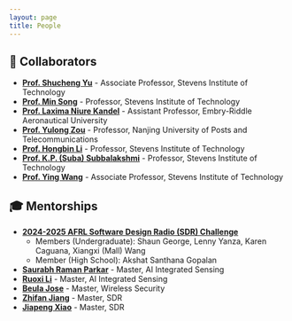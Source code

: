 ```yaml
---
layout: page
title: People
---
```


## 🤝 Collaborators
- **[Prof. Shucheng Yu](https://www.stevens.edu/profile/syu19)** - Associate Professor, Stevens Institute of Technology
- **[Prof. Min Song](https://www.stevens.edu/profile/msong6)** - Professor, Stevens Institute of Technology
- **[Prof. Laxima Niure Kandel](https://www.stevens.edu/profile/syu19)** - Assistant Professor, Embry-Riddle Aeronautical University
- **[Prof. Yulong Zou](https://scholar.google.com/citations?user=v9zFuDEAAAAJ&hl=en)** - Professor, Nanjing University of Posts and Telecommunications
- **[Prof. Hongbin Li](https://www.stevens.edu/profile/hli)** - Professor, Stevens Institute of Technology
- **[Prof. K.P. (Suba) Subbalakshmi](https://www.stevens.edu/profile/ksubbala)** - Professor, Stevens Institute of Technology
- **[Prof. Ying Wang](https://www.stevens.edu/profile/ywang6)** - Associate Professor, Stevens Institute of Technology

## 🎓 Mentorships
- **[2024-2025 AFRL Software Design Radio (SDR) Challenge](https://wbi-innovates.zohobackstage.com/afrlsdr)** 
    - Members (Undergraduate): Shaun George, Lenny Yanza, Karen Caguana, Xiangxi (Mall) Wang
    - Member (High School): Akshat Santhana Gopalan
- **[Saurabh Raman Parkar](https://github.com/nexuseli18)** - Master, AI Integrated Sensing
- **[Ruoxi Li]()** - Master, AI Integrated Sensing
- **[Beula Jose]()** - Master, Wireless Security
- **[Zhifan Jiang]()** - Master, SDR
- **[Jiapeng Xiao]()** - Master, SDR
